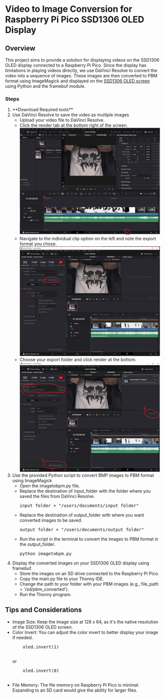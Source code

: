 <h1>Video to Image Conversion for Raspberry Pi Pico SSD1306 OLED Display</h1>
<h2>Overview</h2>
This project aims to provide a solution for displaying videos on the SSD1306 OLED display connected to a Raspberry Pi Pico. Since the display has limitations in playing videos directly, we use DaVinci Resolve to convert the video into a sequence of images. These images are then converted to PBM format using ImageMagick and displayed on the <a href="https://esphome.io/components/display/ssd1306.html">SSD1306 OLED screen</a>  using Python and the framebuf module.

<h3>Steps</h3>
<ol>
  <li>**Download Required tools**</li>
  <li>Use DaVinci Resolve to save the video as multiple images
    <ul>
      <li>Upload your video file to DaVinci Resolve.</li>
      <li>Click the render tab at the bottom right of the screen.</li>
      <img src="./readmeimages/screen_one.png" alt="Screen One">
      <li>Navigate to the individual clip option on the left and note the export format you chose.</li>
      <img src="./readmeimages/screen_two.png" alt="Screen Two">
      <li>Choose your export folder and click render at the bottom.</li>
      <img src="./readmeimages/screen_three.png" alt="Screen Three">
    </ul>
  </li>
  <li>Use the provided Python script to convert BMP images to PBM format using ImageMagick
    <ul>
      <li>Open the imagetobpm.py file.</li>
      <li>Replace the destination of input_folder with the folder where you saved the files from DaVinci Resolve.</li>
      <pre>input_folder = "/users/documents/input_folder"</pre>
      <li>Replace the destination of output_folder with where you want converted images to be saved.</li>
      <pre>output_folder = "/users/documents/output_folder"</pre>
      <li>Run the script in the terminal to convert the images to PBM format in the output_folder.</li>
      <pre>python imagetobpm.py</pre>
    </ul>
  </li>
  <li>
    Display the converted images on your SSD1306 OLED display using framebuf.
    <ul>
      <li>Store the images on an SD drive connected to the Raspberry Pi Pico.</li>
      <li>Copy the main.py file to your Thonny IDE.</li>
      <li>Change the path to your folder with your PBM images (e.g., file_path = '/sd/pbm_converted').</li>
      <li>Run the Thonny program.</li>
    </ul>
  </li>
</ol>


<h2>Tips and Considerations</h2>
<ul>
  <li>
    Image Size: Keep the image size at 128 x 64, as it's the native resolution of the SSD1306 OLED screen.
  </li>
  <li>
    Color Invert: You can adjust the color invert to better display your image if needed.
  </li>
  <pre>
    oled.invert(1)
  </pre>
  <p>or</p>
  <pre>
    oled.invert(0)
  </pre>
  <li>  
    File Memory: The file memory on Raspberry Pi Pico is minimal. Expanding to an SD card would give the ability for          larger files.
  </li>
</ul>








